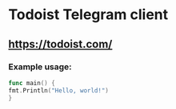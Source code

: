 # Todoist Telegram client
## https://todoist.com/
### Example usage:
```Go
func main() {
fmt.Println("Hello, world!")
}
```
